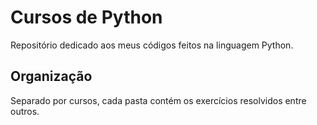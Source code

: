
# Cursos de Python

Repositório dedicado aos meus códigos feitos na linguagem Python.


## Organização

Separado por cursos, cada pasta contém os exercícios resolvidos entre outros.
